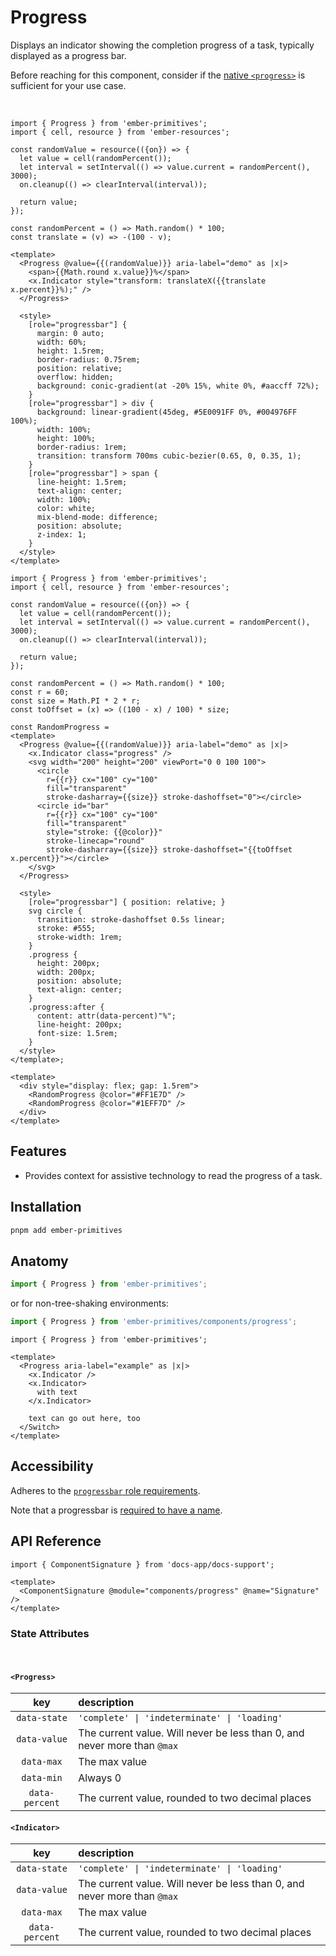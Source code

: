# Progress

Displays an indicator showing the completion progress of a task, typically displayed as a progress bar.

<Callout>

Before reaching for this component, consider if the [native `<progress>`](https://developer.mozilla.org/en-US/docs/Web/HTML/Element/progress) is sufficient for your use case. 

</Callout>
<br>


<div class="featured-demo">

```gjs live preview
import { Progress } from 'ember-primitives';
import { cell, resource } from 'ember-resources';

const randomValue = resource(({on}) => {
  let value = cell(randomPercent());
  let interval = setInterval(() => value.current = randomPercent(), 3000);
  on.cleanup(() => clearInterval(interval));

  return value;
}); 

const randomPercent = () => Math.random() * 100;
const translate = (v) => -(100 - v);

<template>
  <Progress @value={{(randomValue)}} aria-label="demo" as |x|>
    <span>{{Math.round x.value}}%</span>
    <x.Indicator style="transform: translateX({{translate x.percent}}%);" />
  </Progress>

  <style>
    [role="progressbar"] {
      margin: 0 auto;
      width: 60%;
      height: 1.5rem;
      border-radius: 0.75rem;
      position: relative;
      overflow: hidden;
      background: conic-gradient(at -20% 15%, white 0%, #aaccff 72%);
    }
    [role="progressbar"] > div {
      background: linear-gradient(45deg, #5E0091FF 0%, #004976FF 100%);
      width: 100%;
      height: 100%;
      border-radius: 1rem;
      transition: transform 700ms cubic-bezier(0.65, 0, 0.35, 1);
    }
    [role="progressbar"] > span {
      line-height: 1.5rem;
      text-align: center;
      width: 100%;
      color: white;
      mix-blend-mode: difference;
      position: absolute;
      z-index: 1;
    }
  </style>
</template>
```

</div>

<div class="featured-demo">

```gjs live preview
import { Progress } from 'ember-primitives';
import { cell, resource } from 'ember-resources';

const randomValue = resource(({on}) => {
  let value = cell(randomPercent());
  let interval = setInterval(() => value.current = randomPercent(), 3000);
  on.cleanup(() => clearInterval(interval));

  return value;
}); 

const randomPercent = () => Math.random() * 100;
const r = 60;
const size = Math.PI * 2 * r;
const toOffset = (x) => ((100 - x) / 100) * size;

const RandomProgress = 
<template>
  <Progress @value={{(randomValue)}} aria-label="demo" as |x|>
    <x.Indicator class="progress" />
    <svg width="200" height="200" viewPort="0 0 100 100">
      <circle 
        r={{r}} cx="100" cy="100" 
        fill="transparent" 
        stroke-dasharray={{size}} stroke-dashoffset="0"></circle>
      <circle id="bar" 
        r={{r}} cx="100" cy="100" 
        fill="transparent" 
        style="stroke: {{@color}}"
        stroke-linecap="round"
        stroke-dasharray={{size}} stroke-dashoffset="{{toOffset x.percent}}"></circle>
    </svg>
  </Progress>

  <style>
    [role="progressbar"] { position: relative; }
    svg circle {
      transition: stroke-dashoffset 0.5s linear;
      stroke: #555;
      stroke-width: 1rem;
    }
    .progress {
      height: 200px;
      width: 200px;
      position: absolute;
      text-align: center;
    }
    .progress:after {
      content: attr(data-percent)"%";
      line-height: 200px;
      font-size: 1.5rem;
    }
  </style>
</template>;

<template>
  <div style="display: flex; gap: 1.5rem">
    <RandomProgress @color="#FF1E7D" />
    <RandomProgress @color="#1EFF7D" />
  </div>
</template>
```

</div>

## Features

* Provides context for assistive technology to read the progress of a task.

## Installation

```bash 
pnpm add ember-primitives
```

## Anatomy

```js 
import { Progress } from 'ember-primitives';
```

or for non-tree-shaking environments:
```js 
import { Progress } from 'ember-primitives/components/progress';
```


```gjs 
import { Progress } from 'ember-primitives';

<template>
  <Progress aria-label="example" as |x|>
    <x.Indicator />
    <x.Indicator>
      with text
    </x.Indicator>

    text can go out here, too
  </Switch>
</template>
```

## Accessibility

Adheres to the [`progressbar` role requirements](https://www.w3.org/WAI/ARIA/apg/patterns/meter).

Note that a progressbar is [required to have a name](https://developer.mozilla.org/en-US/docs/Web/Accessibility/ARIA/Roles/progressbar_role#associated_wai-aria_roles_states_and_properties).

## API Reference

```gjs live no-shadow
import { ComponentSignature } from 'docs-app/docs-support';

<template>
  <ComponentSignature @module="components/progress" @name="Signature" />
</template>
```

### State Attributes

<br>

#### `<Progress>`

| key | description |  
| :---: | :----------- |  
| `data-state` | `'complete' \| 'indeterminate' \| 'loading'` | 
| `data-value` | The current value. Will never be less than 0, and never more than `@max` 
| `data-max` | The max value 
| `data-min` | Always 0 
| `data-percent` | The current value, rounded to two decimal places


#### `<Indicator>`

| key | description |  
| :---: | :----------- |  
| `data-state` | `'complete' \| 'indeterminate' \| 'loading'` | 
| `data-value` | The current value. Will never be less than 0, and never more than `@max` 
| `data-max` | The max value 
| `data-percent` | The current value, rounded to two decimal places
